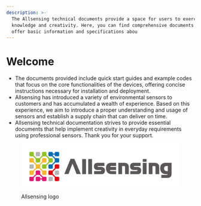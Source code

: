 ```yaml
---
description: >-
  The Allsensing technical documents provide a space for users to exercise their
  knowledge and creativity. Here, you can find comprehensive documents that
  offer basic information and specifications abou
---
```


# Welcome

* The documents provided include quick start guides and example codes that focus on the core functionalities of the devices, offering concise instructions necessary for installation and deployment.
* Allsensing has introduced a variety of environmental sensors to customers and has accumulated a wealth of experience. Based on this experience, we aim to introduce a proper understanding and usage of sensors and establish a supply chain that can deliver on time.
* Allsensing technical documentation strives to provide essential documents that help implement creativity in everyday requirements using professional sensors. Thank you for your support.

<figure><img src=".gitbook/assets/logo_wide.webp" alt="allsensing logo"><figcaption><p>Allsensing logo</p></figcaption></figure>

